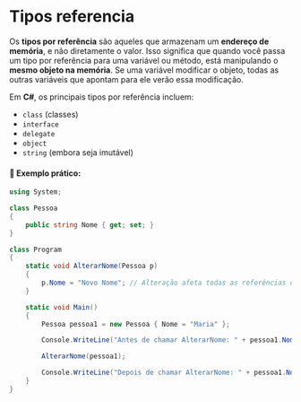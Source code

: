 # Tipos referencia

Os **tipos por referência** são aqueles que armazenam um **endereço de memória**, e não diretamente o valor. Isso significa que quando você passa um tipo por referência para uma variável ou método, está manipulando o **mesmo objeto na memória**. Se uma variável modificar o objeto, todas as outras variáveis que apontam para ele verão essa modificação.

Em **C#**, os principais tipos por referência incluem:

* `class` (classes)
* `interface`
* `delegate`
* `object`
* `string` (embora seja imutável)

#### 📌 Exemplo prático:

```csharp
using System;

class Pessoa
{
    public string Nome { get; set; }
}

class Program
{
    static void AlterarNome(Pessoa p)
    {
        p.Nome = "Novo Nome"; // Alteração afeta todas as referências desse objeto
    }

    static void Main()
    {
        Pessoa pessoa1 = new Pessoa { Nome = "Maria" };

        Console.WriteLine("Antes de chamar AlterarNome: " + pessoa1.Nome);

        AlterarNome(pessoa1);

        Console.WriteLine("Depois de chamar AlterarNome: " + pessoa1.Nome);
    }
}
```
